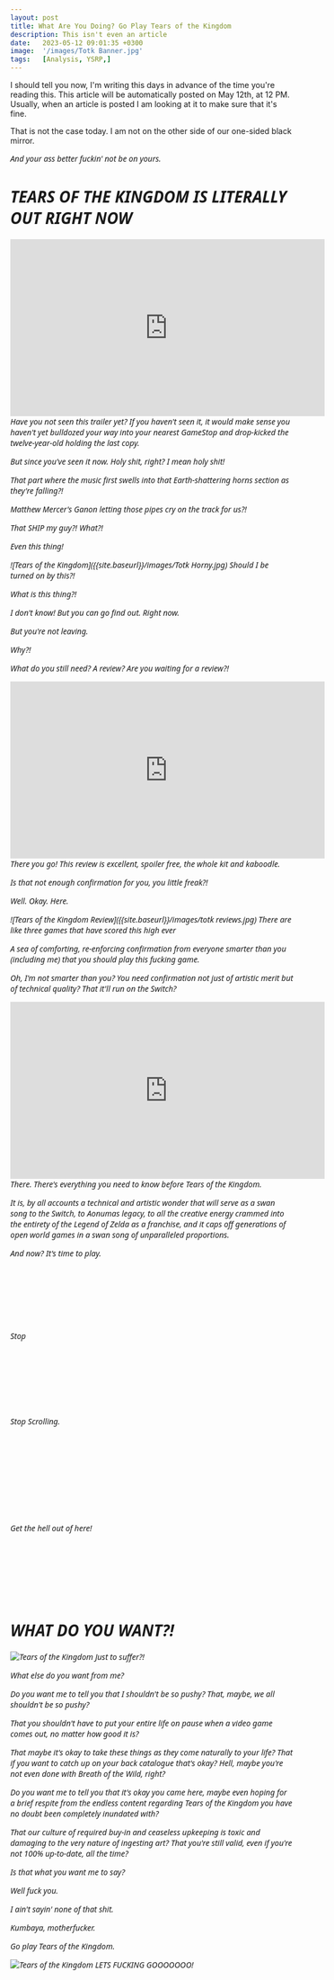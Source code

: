 ```yaml
---
layout: post
title: What Are You Doing? Go Play Tears of the Kingdom
description: This isn't even an article
date:   2023-05-12 09:01:35 +0300
image:  '/images/Totk Banner.jpg'
tags:   [Analysis, YSRP,]
---
```

I should tell you now, I'm writing this days in advance of the time you're reading this. This article will be automatically posted on May 12th, at 12 PM. Usually, when an article is posted I am looking at it to make sure that it's fine.

That is not the case today. I am not on the other side of our one-sided black mirror.

<em style="font-family: system-ui">And your ass better fuckin' not be on yours.<em>

# TEARS OF THE KINGDOM IS LITERALLY OUT RIGHT NOW

<iframe width="560" height="315" src="https://www.youtube.com/embed/uHGShqcAHlQ" title="YouTube video player" frameborder="0" allow="accelerometer; autoplay; clipboard-write; encrypted-media; gyroscope; picture-in-picture; web-share" allowfullscreen></iframe>
<br>
Have you not seen this trailer yet? If you haven't seen it, it would make sense you haven't yet bulldozed your way into your nearest GameStop and drop-kicked the twelve-year-old holding the last copy.

But since you've seen it now. Holy shit, right? I mean <em style="font-family: system-ui">holy shit!<em>

That part where the music first swells into that Earth-shattering horns section as they're falling?!

Matthew Mercer's Ganon letting those pipes cry on the track for us?!

That <em style="font-family: system-ui">SHIP<em> my guy?! <em style="font-family: system-ui">What?!<em>

Even <em style="font-family: system-ui">this thing!<em> 

![Tears of the Kingdom]({{site.baseurl}}/images/Totk Horny.jpg)
*Should I be turned on by this?!*

What is this thing?!

I don't know! But you can go find out. Right now.

But you're not leaving.

Why?!

What do you still need? A review? Are you waiting for a review?!

<iframe width="560" height="315" src="https://www.youtube.com/embed/BQFImTqvW8E" title="YouTube video player" frameborder="0" allow="accelerometer; autoplay; clipboard-write; encrypted-media; gyroscope; picture-in-picture; web-share" allowfullscreen></iframe>
<br>
There you go! This review is excellent, spoiler free, the whole kit and kaboodle.

Is that not enough confirmation for you, you little freak?!

Well. Okay. Here.

![Tears of the Kingdom Review]({{site.baseurl}}/images/totk reviews.jpg)
*There are like three games that have scored this high ever*

A sea of comforting, re-enforcing confirmation from everyone smarter than you (including me) that you should play this fucking game.

Oh, I'm not smarter than you? You need confirmation not just of artistic merit but of technical quality? That it'll run on the Switch?

<iframe width="560" height="315" src="https://www.youtube.com/embed/BLlZBwN_-C4" title="YouTube video player" frameborder="0" allow="accelerometer; autoplay; clipboard-write; encrypted-media; gyroscope; picture-in-picture; web-share" allowfullscreen></iframe>
<br>
There. There's everything you need to know before Tears of the Kingdom.

It is, by all accounts a technical and artistic wonder that will serve as a swan song to the Switch, to Aonumas legacy, to all the creative energy crammed into the entirety of the Legend of Zelda as a franchise, and it caps off generations of open world games in a swan song of unparalleled proportions.

And now? It's time to play.

<br><br><br><br><br><br>
Stop
<br><br><br><br><br><br><br><br>
<em style="font-family: system-ui">Stop Scrolling.<em>
<br><br><br><br><br><br><br><br><br><br>
*Get the hell out of here!*
<br><br><br><br><br><br><br>
# WHAT DO YOU WANT?!
![Tears of the Kingdom]({{site.baseurl}}/images/whyarewestillhere.jpg)
*Just to suffer?!*

What else do you want from me? 

Do you want me to tell you that I shouldn't be so pushy? That, maybe, we all shouldn't be so pushy? 

That you shouldn't have to put your entire life on pause when a video game comes out, no matter how good it is?

That maybe it's okay to take these things as they come naturally to your life? That if you want to catch up on your back catalogue that's okay? Hell, maybe you're not even done with Breath of the Wild, right? 

Do you want me to tell you that it's okay you came here, maybe even hoping for a brief respite from the endless content regarding Tears of the Kingdom you have no doubt been completely inundated with?

That our culture of required buy-in and ceaseless upkeeping is toxic and damaging to the very nature of ingesting art? That you're still valid, even if you're not 100% up-to-date, all the time?

Is that what you want me to say?

Well <em style="font-family: system-ui">fuck you.</em>

I ain't sayin' none of that shit. 

<em style="font-family: system-ui">Kumbaya, </em> motherfucker.

*Go play Tears of the Kingdom.* 

![Tears of the Kingdom]({{site.baseurl}}/images/Totkfall.jpg)
*LETS FUCKING GOOOOOOO!*
